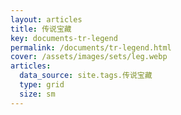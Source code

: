 ```yaml
---
layout: articles
title: 传说宝藏
key: documents-tr-legend
permalink: /documents/tr-legend.html
cover: /assets/images/sets/leg.webp
articles:
  data_source: site.tags.传说宝藏
  type: grid
  size: sm
---
```


